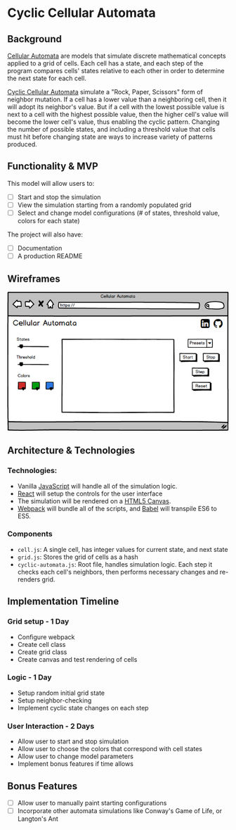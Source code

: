 # Cyclic Cellular Automata

## Background

[Cellular Automata](https://en.wikipedia.org/wiki/Cellular_automaton) are models that simulate discrete mathematical concepts applied to a grid of cells. Each cell has a state, and each step of the program compares cells' states relative to each other in order to determine the next state for each cell.

[Cyclic Cellular Automata](https://en.wikipedia.org/wiki/Cyclic_cellular_automaton) simulate a "Rock, Paper, Scissors" form of neighbor mutation. If a cell has a lower value than a neighboring cell, then it will adopt its neighbor's value. But if a cell with the lowest possible value is next to a cell with the highest possible value, then the higher cell's value will become the lower cell's value, thus enabling the cyclic pattern. Changing the number of possible states, and including a threshold value that cells must hit before changing state are ways to increase variety of patterns produced.

## Functionality & MVP

This model will allow users to:

- [ ] Start and stop the simulation
- [ ] View the simulation starting from a randomly populated grid
- [ ] Select and change model configurations (# of states, threshold value, colors for each state)

The project will also have:

- [ ] Documentation
- [ ] A production README

## Wireframes

![Cellular Automata](./wireframes/CellularAutomata.png)

## Architecture & Technologies

### Technologies:

* Vanilla [JavaScript](https://developer.mozilla.org/en-US/docs/Web/JavaScript) will handle all of the simulation logic.
* [React](https://facebook.github.io/react/) will setup the controls for the user interface
* The simulation will be rendered on a [HTML5 Canvas](http://www.w3schools.com/html/html5_canvas.asp).
* [Webpack](https://webpack.github.io/) will bundle all of the scripts, and [Babel](https://babeljs.io/) will transpile ES6 to ES5.

### Components

* `cell.js`: A single cell, has integer values for current state, and next state
* `grid.js`: Stores the grid of cells as a hash
* `cyclic-automata.js`: Root file, handles simulation logic. Each step it checks each cell's neighbors, then performs necessary changes and re-renders grid.

## Implementation Timeline

### Grid setup - 1 Day
* Configure webpack
* Create cell class
* Create grid class
* Create canvas and test rendering of cells

### Logic - 1 Day
* Setup random initial grid state
* Setup neighbor-checking
* Implement cyclic state changes on each step

### User Interaction - 2 Days
* Allow user to start and stop simulation
* Allow user to choose the colors that correspond with cell states
* Allow user to change model parameters
* Implement bonus features if time allows

## Bonus Features
- [ ] Allow user to manually paint starting configurations
- [ ] Incorporate other automata simulations like Conway's Game of Life, or Langton's Ant
